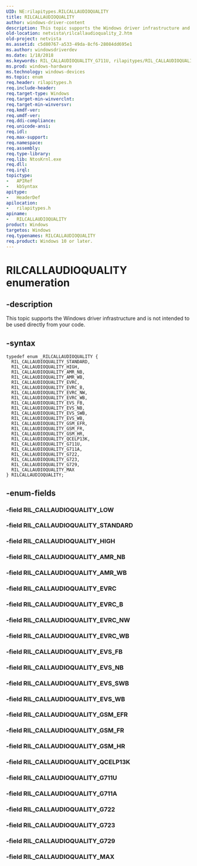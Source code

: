 ```yaml
---
UID: NE:rilapitypes.RILCALLAUDIOQUALITY
title: RILCALLAUDIOQUALITY
author: windows-driver-content
description: This topic supports the Windows driver infrastructure and is not intended to be used directly from your code.
old-location: netvista\rilcallaudioquality_2.htm
old-project: netvista
ms.assetid: c5d80767-a533-49da-8cf6-28084dd695e1
ms.author: windowsdriverdev
ms.date: 1/18/2018
ms.keywords: RIL_CALLAUDIOQUALITY_G711U, rilapitypes/RIL_CALLAUDIOQUALITY_G722, rilapitypes/RIL_CALLAUDIOQUALITY_G723, RIL_CALLAUDIOQUALITY_AMR_WB, rilapitypes/RIL_CALLAUDIOQUALITY_EVRC_NW, rilapitypes/RIL_CALLAUDIOQUALITY_GSM_EFR, RIL_CALLAUDIOQUALITY_EVRC_NW, rilapitypes/RIL_CALLAUDIOQUALITY_EVS_SWB, RIL_CALLAUDIOQUALITY_MAX, rilapitypes/RIL_CALLAUDIOQUALITY_STANDARD, RIL_CALLAUDIOQUALITY_STANDARD, RIL_CALLAUDIOQUALITY_GSM_HR, RIL_CALLAUDIOQUALITY_G723, rilapitypes/RIL_CALLAUDIOQUALITY_EVRC, RIL_CALLAUDIOQUALITY_EVS_SWB, rilapitypes/RIL_CALLAUDIOQUALITY_EVRC_WB, rilapitypes/RIL_CALLAUDIOQUALITY_EVS_NB, RIL_CALLAUDIOQUALITY_EVS_WB, rilapitypes/RIL_CALLAUDIOQUALITY_EVRC_B, rilapitypes/RIL_CALLAUDIOQUALITY_AMR_NB, RIL_CALLAUDIOQUALITY_G729, RIL_CALLAUDIOQUALITY_G711A, RIL_CALLAUDIOQUALITY_HIGH, netvista.rilcallaudioquality_2, RIL_CALLAUDIOQUALITY_EVRC_WB, rilapitypes/RIL_CALLAUDIOQUALITY_GSM_FR, RIL_CALLAUDIOQUALITY_QCELP13K, RIL_CALLAUDIOQUALITY_EVRC_B, rilapitypes/RIL_CALLAUDIOQUALITY_QCELP13K, rilapitypes/RIL_CALLAUDIOQUALITY_G711U, rilapitypes/RIL_CALLAUDIOQUALITY_G711A, rilapitypes/RIL_CALLAUDIOQUALITY_MAX, rilapitypes/RILCALLAUDIOQUALITY, rilapitypes/RIL_CALLAUDIOQUALITY_AMR_WB, rilapitypes/RIL_CALLAUDIOQUALITY_EVS_FB, RIL_CALLAUDIOQUALITY_EVS_FB, rilapitypes/RIL_CALLAUDIOQUALITY_GSM_HR, RIL_CALLAUDIOQUALITY_GSM_FR, rilapitypes/RIL_CALLAUDIOQUALITY_G729, RIL_CALLAUDIOQUALITY_AMR_NB, RIL_CALLAUDIOQUALITY_GSM_EFR, RIL_CALLAUDIOQUALITY_G722, rilapitypes/RIL_CALLAUDIOQUALITY_HIGH, RILCALLAUDIOQUALITY enumeration [Network Drivers Starting with Windows Vista], RIL_CALLAUDIOQUALITY_EVRC, RILCALLAUDIOQUALITY, rilapitypes/RIL_CALLAUDIOQUALITY_EVS_WB, RIL_CALLAUDIOQUALITY_EVS_NB
ms.prod: windows-hardware
ms.technology: windows-devices
ms.topic: enum
req.header: rilapitypes.h
req.include-header: 
req.target-type: Windows
req.target-min-winverclnt: 
req.target-min-winversvr: 
req.kmdf-ver: 
req.umdf-ver: 
req.ddi-compliance: 
req.unicode-ansi: 
req.idl: 
req.max-support: 
req.namespace: 
req.assembly: 
req.type-library: 
req.lib: NtosKrnl.exe
req.dll: 
req.irql: 
topictype: 
-	APIRef
-	kbSyntax
apitype: 
-	HeaderDef
apilocation: 
-	rilapitypes.h
apiname: 
-	RILCALLAUDIOQUALITY
product: Windows
targetos: Windows
req.typenames: RILCALLAUDIOQUALITY
req.product: Windows 10 or later.
---
```


# RILCALLAUDIOQUALITY enumeration


## -description


This topic supports the Windows driver infrastructure and is not intended to be used directly from your code. 


## -syntax


````
typedef enum _RILCALLAUDIOQUALITY { 
  RIL_CALLAUDIOQUALITY_STANDARD,
  RIL_CALLAUDIOQUALITY_HIGH,
  RIL_CALLAUDIOQUALITY_AMR_NB,
  RIL_CALLAUDIOQUALITY_AMR_WB,
  RIL_CALLAUDIOQUALITY_EVRC,
  RIL_CALLAUDIOQUALITY_EVRC_B,
  RIL_CALLAUDIOQUALITY_EVRC_NW,
  RIL_CALLAUDIOQUALITY_EVRC_WB,
  RIL_CALLAUDIOQUALITY_EVS_FB,
  RIL_CALLAUDIOQUALITY_EVS_NB,
  RIL_CALLAUDIOQUALITY_EVS_SWB,
  RIL_CALLAUDIOQUALITY_EVS_WB,
  RIL_CALLAUDIOQUALITY_GSM_EFR,
  RIL_CALLAUDIOQUALITY_GSM_FR,
  RIL_CALLAUDIOQUALITY_GSM_HR,
  RIL_CALLAUDIOQUALITY_QCELP13K,
  RIL_CALLAUDIOQUALITY_G711U,
  RIL_CALLAUDIOQUALITY_G711A,
  RIL_CALLAUDIOQUALITY_G722,
  RIL_CALLAUDIOQUALITY_G723,
  RIL_CALLAUDIOQUALITY_G729,
  RIL_CALLAUDIOQUALITY_MAX
} RILCALLAUDIOQUALITY;
````


## -enum-fields




### -field RIL_CALLAUDIOQUALITY_LOW



### -field RIL_CALLAUDIOQUALITY_STANDARD



### -field RIL_CALLAUDIOQUALITY_HIGH



### -field RIL_CALLAUDIOQUALITY_AMR_NB



### -field RIL_CALLAUDIOQUALITY_AMR_WB



### -field RIL_CALLAUDIOQUALITY_EVRC



### -field RIL_CALLAUDIOQUALITY_EVRC_B



### -field RIL_CALLAUDIOQUALITY_EVRC_NW



### -field RIL_CALLAUDIOQUALITY_EVRC_WB



### -field RIL_CALLAUDIOQUALITY_EVS_FB



### -field RIL_CALLAUDIOQUALITY_EVS_NB



### -field RIL_CALLAUDIOQUALITY_EVS_SWB



### -field RIL_CALLAUDIOQUALITY_EVS_WB



### -field RIL_CALLAUDIOQUALITY_GSM_EFR



### -field RIL_CALLAUDIOQUALITY_GSM_FR



### -field RIL_CALLAUDIOQUALITY_GSM_HR



### -field RIL_CALLAUDIOQUALITY_QCELP13K



### -field RIL_CALLAUDIOQUALITY_G711U



### -field RIL_CALLAUDIOQUALITY_G711A



### -field RIL_CALLAUDIOQUALITY_G722



### -field RIL_CALLAUDIOQUALITY_G723



### -field RIL_CALLAUDIOQUALITY_G729



### -field RIL_CALLAUDIOQUALITY_MAX


